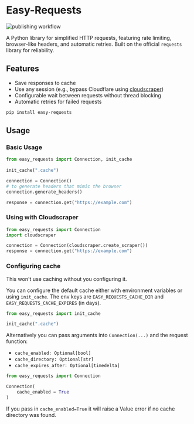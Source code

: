 # Easy-Requests

![publishing workflow](https://github.com/hazel-noack/easy-requests/actions/workflows/python-publish.yml/badge.svg)

A Python library for simplified HTTP requests, featuring rate limiting, browser-like headers, and automatic retries. Built on the official `requests` library for reliability.

## Features

- Save responses to cache
- Use any session (e.g., bypass Cloudflare using [cloudscraper](https://pypi.org/project/cloudscraper/))
- Configurable wait between requests without thread blocking
- Automatic retries for failed requests

```bash
pip install easy-requests
```

## Usage

### Basic Usage

```python
from easy_requests import Connection, init_cache
 
init_cache(".cache")

connection = Connection()
# to generate headers that mimic the browser
connection.generate_headers()

response = connection.get("https://example.com")
```

### Using with Cloudscraper

```python
from easy_requests import Connection
import cloudscraper

connection = Connection(cloudscraper.create_scraper())
response = connection.get("https://example.com")
```

### Configuring cache

This won't use caching without you configuring it. 

You can configure the default cache either with environment variables or using `init_cache`. The env keys are `EASY_REQUESTS_CACHE_DIR` and `EASY_REQUESTS_CACHE_EXPIRES` (in days).

```py
from easy_requests import init_cache

init_cache(".cache")
```

Alternatively you can pass arguments into `Connection(...)` and the request function:

- `cache_enabled: Optional[bool]`
- `cache_directory: Optional[str]`
- `cache_expires_after: Optional[timedelta]`

```py
from easy_requests import Connection

Connection(
    cache_enabled = True
)
```

If you pass in `cache_enabled=True` it will raise a Value error if no cache directory was found.
